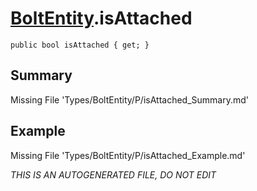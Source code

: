 # [BoltEntity](Types/BoltEntity.md).isAttached
`public bool isAttached { get; }`
## Summary
Missing File 'Types/BoltEntity/P/isAttached_Summary.md'
## Example
Missing File 'Types/BoltEntity/P/isAttached_Example.md'

*THIS IS AN AUTOGENERATED FILE, DO NOT EDIT*
